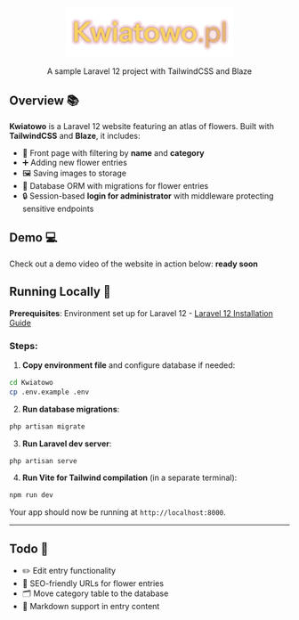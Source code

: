 <div align="center">
  <img src="images/logo.png" alt="Logo" width="300"/><br>
  <p>A sample Laravel 12 project with TailwindCSS and Blaze</p>
</div>


## Overview 📚

**Kwiatowo** is a Laravel 12 website featuring an atlas of flowers. Built with **TailwindCSS** and **Blaze**, it includes:

* 🌼 Front page with filtering by **name** and **category**
* ➕ Adding new flower entries
* 🖼️ Saving images to storage
* 💾 Database ORM with migrations for flower entries
* 🔒 Session-based **login for administrator** with middleware protecting sensitive endpoints

## Demo 💻

Check out a demo video of the website in action below: **ready soon**

## Running Locally 🚀

**Prerequisites**: Environment set up for Laravel 12 -
[Laravel 12 Installation Guide](https://laravel.com/docs/12.x/installation)

### Steps:

1. **Copy environment file** and configure database if needed:

```bash
cd Kwiatowo
cp .env.example .env
```

2. **Run database migrations**:

```bash
php artisan migrate
```

3. **Run Laravel dev server**:

```bash
php artisan serve
```

4. **Run Vite for Tailwind compilation** (in a separate terminal):

```bash
npm run dev
```

Your app should now be running at `http://localhost:8000`.

---

## Todo 📝

* ✏️ Edit entry functionality
* 🔗 SEO-friendly URLs for flower entries
* 🗂️ Move category table to the database
* 📝 Markdown support in entry content
